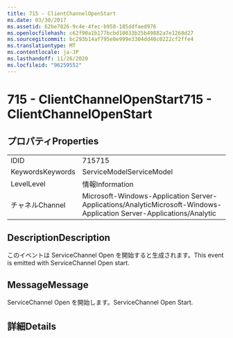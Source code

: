 ```yaml
---
title: 715 - ClientChannelOpenStart
ms.date: 03/30/2017
ms.assetid: 62be7826-9c4e-4fec-b958-185ddfaed976
ms.openlocfilehash: c62f90a1b177bcbd10833b25b49882a7e1268d27
ms.sourcegitcommit: bc293b14af795e0e999e3304dd40c0222cf2ffe4
ms.translationtype: MT
ms.contentlocale: ja-JP
ms.lasthandoff: 11/26/2020
ms.locfileid: "96259552"
---
```

# <a name="715---clientchannelopenstart"></a><span data-ttu-id="ff04f-102">715 - ClientChannelOpenStart</span><span class="sxs-lookup"><span data-stu-id="ff04f-102">715 - ClientChannelOpenStart</span></span>

## <a name="properties"></a><span data-ttu-id="ff04f-103">プロパティ</span><span class="sxs-lookup"><span data-stu-id="ff04f-103">Properties</span></span>  
  
|||  
|-|-|  
|<span data-ttu-id="ff04f-104">ID</span><span class="sxs-lookup"><span data-stu-id="ff04f-104">ID</span></span>|<span data-ttu-id="ff04f-105">715</span><span class="sxs-lookup"><span data-stu-id="ff04f-105">715</span></span>|  
|<span data-ttu-id="ff04f-106">Keywords</span><span class="sxs-lookup"><span data-stu-id="ff04f-106">Keywords</span></span>|<span data-ttu-id="ff04f-107">ServiceModel</span><span class="sxs-lookup"><span data-stu-id="ff04f-107">ServiceModel</span></span>|  
|<span data-ttu-id="ff04f-108">Level</span><span class="sxs-lookup"><span data-stu-id="ff04f-108">Level</span></span>|<span data-ttu-id="ff04f-109">情報</span><span class="sxs-lookup"><span data-stu-id="ff04f-109">Information</span></span>|  
|<span data-ttu-id="ff04f-110">チャネル</span><span class="sxs-lookup"><span data-stu-id="ff04f-110">Channel</span></span>|<span data-ttu-id="ff04f-111">Microsoft-Windows-Application Server-Applications/Analytic</span><span class="sxs-lookup"><span data-stu-id="ff04f-111">Microsoft-Windows-Application Server-Applications/Analytic</span></span>|  
  
## <a name="description"></a><span data-ttu-id="ff04f-112">Description</span><span class="sxs-lookup"><span data-stu-id="ff04f-112">Description</span></span>  

 <span data-ttu-id="ff04f-113">このイベントは ServiceChannel Open を開始すると生成されます。</span><span class="sxs-lookup"><span data-stu-id="ff04f-113">This event is emitted with ServiceChannel Open start.</span></span>  
  
## <a name="message"></a><span data-ttu-id="ff04f-114">Message</span><span class="sxs-lookup"><span data-stu-id="ff04f-114">Message</span></span>  

 <span data-ttu-id="ff04f-115">ServiceChannel Open を開始します。</span><span class="sxs-lookup"><span data-stu-id="ff04f-115">ServiceChannel Open Start.</span></span>  
  
## <a name="details"></a><span data-ttu-id="ff04f-116">詳細</span><span class="sxs-lookup"><span data-stu-id="ff04f-116">Details</span></span>
